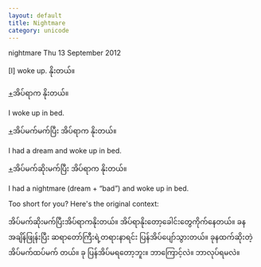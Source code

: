 ```yaml
---
layout: default
title: Nightmare
category: unicode
---
```


<p>nightmare Thu 13 September 2012</p>
<p>[I] woke up.<span class='mm3'> နိုးတယ်။</span></p>
<p class='hide-trigger'><a href="#">+</a><span class='mm3'>အိပ်ရာက နိုးတယ်။</span></p>
<p class='hide-this'>I woke up in bed.</p>

<p class='hide-trigger'><a href="#">+</a><span class='mm3'>အိပ်မက်မက်ပြီး အိပ်ရာက နိုးတယ်။</span></p>
<p class='hide-this'>I had a dream and woke up in bed.</p>

<p class='hide-trigger'><a href="#">+</a><span class='mm3'>အိပ်မက်ဆိုးမက်ပြီး အိပ်ရာက နိုးတယ်။</span></p>
<p class='hide-this'>I had a nightmare (dream + “bad”) and woke up in bed.</p>

<p>Too short for you? Here's the original context:</p>
<p class='mm3'>အိပ်မက်ဆိုးမက်ပြီးအိပ်ရာကနိုးတယ်။ အိပ်ရာနိုးတော့ခေါင်းတွေကိုက်နေတယ်။ ခနအချိန်ဖြုန်းပြီး ဆရာတော်ကြီးရဲ့တရားနာရင်း ပြန်အိပ်ပျော်သွားတယ်။ ခုနထက်ဆိုးတဲ့အိပ်မက်ထပ်မက် တယ်။ ခု ပြန်အိပ်မရတော့ဘူး။ ဘာကြောင့်လဲ။ ဘာလုပ်ရမလဲ။</p>
